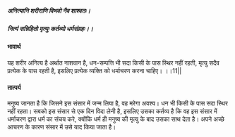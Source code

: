##### अनित्यानि शरीराणि विभवो नैव शाश्वतः।
##### नित्यं सन्निहितो मृत्युः कर्तव्यो धर्मसंग्रहः।।

#### भावार्थ

यह शरीर अनित्य है अर्थात नाशवान है, धन-सम्पत्ति भी सदा किसी के पास स्थिर नहीं रहती, मृत्यु सदैव प्रत्येक के पास रहती है, इसलिए प्रत्येक व्यक्ति को धर्माचरण करना चाहिए। ।।11||

#### तात्पर्य

मनुष्य जानता है कि जिसने इस संसार में जन्म लिया है, वह मरेगा अवश्य। धन भी किसी के पास सदा स्थिर नहीं रहता। सबको इस संसार से एक दिन विदा लेनी है, इसलिए उसका कर्तव्य है कि वह इस संसार में धर्माचरण द्वारा धर्म का संचय करे, क्योंकि धर्म ही मनुष्य की मृत्यु के बाद उसका साथ देता है। अपने अच्छे आचरण के कारण संसार में उसे याद किया जाता है।